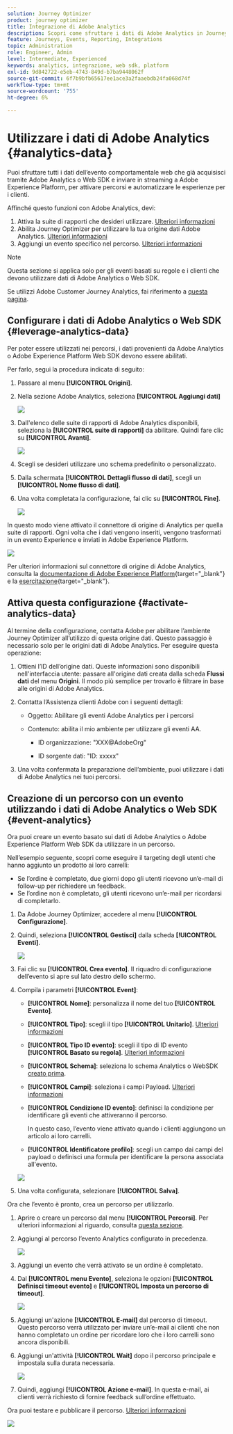 ```yaml
---
solution: Journey Optimizer
product: journey optimizer
title: Integrazione di Adobe Analytics
description: Scopri come sfruttare i dati di Adobe Analytics in Journey Optimizer
feature: Journeys, Events, Reporting, Integrations
topic: Administration
role: Engineer, Admin
level: Intermediate, Experienced
keywords: analytics, integrazione, web sdk, platform
exl-id: 9d842722-e5eb-4743-849d-b7ba9448062f
source-git-commit: 6f7b9bfb65617ee1ace3a2faaebdb24fa068d74f
workflow-type: tm+mt
source-wordcount: '755'
ht-degree: 6%

---
```


# Utilizzare i dati di Adobe Analytics {#analytics-data}

Puoi sfruttare tutti i dati dell’evento comportamentale web che già acquisisci tramite Adobe Analytics o Web SDK e inviare in streaming a Adobe Experience Platform, per attivare percorsi e automatizzare le esperienze per i clienti.

Affinché questo funzioni con Adobe Analytics, devi:

1. Attiva la suite di rapporti che desideri utilizzare. [Ulteriori informazioni](#leverage-analytics-data)
1. Abilita Journey Optimizer per utilizzare la tua origine dati Adobe Analytics. [Ulteriori informazioni](#activate-analytics-data)
1. Aggiungi un evento specifico nel percorso. [Ulteriori informazioni](#event-analytic)

>[!NOTE]
>
>Questa sezione si applica solo per gli eventi basati su regole e i clienti che devono utilizzare dati di Adobe Analytics o Web SDK.
> 
>Se utilizzi Adobe Customer Journey Analytics, fai riferimento a [questa pagina](../reports/cja-ajo.md).
>

## Configurare i dati di Adobe Analytics o Web SDK {#leverage-analytics-data}

Per poter essere utilizzati nei percorsi, i dati provenienti da Adobe Analytics o Adobe Experience Platform Web SDK devono essere abilitati.

Per farlo, segui la procedura indicata di seguito:

1. Passare al menu **[!UICONTROL Origini]**.

1. Nella sezione Adobe Analytics, seleziona **[!UICONTROL Aggiungi dati]**

   ![](assets/ajo-aa_1.png)

1. Dall&#39;elenco delle suite di rapporti di Adobe Analytics disponibili, seleziona la **[!UICONTROL suite di rapporti]** da abilitare. Quindi fare clic su **[!UICONTROL Avanti]**.

   ![](assets/ajo-aa_2.png)

1. Scegli se desideri utilizzare uno schema predefinito o personalizzato.

1. Dalla schermata **[!UICONTROL Dettagli flusso di dati]**, scegli un **[!UICONTROL Nome flusso di dati]**.

1. Una volta completata la configurazione, fai clic su **[!UICONTROL Fine]**.

   ![](assets/ajo-aa_3.png)

In questo modo viene attivato il connettore di origine di Analytics per quella suite di rapporti. Ogni volta che i dati vengono inseriti, vengono trasformati in un evento Experience e inviati in Adobe Experience Platform.

![](assets/ajo-aa_4.png)

Per ulteriori informazioni sul connettore di origine di Adobe Analytics, consulta la [documentazione di Adobe Experience Platform](https://experienceleague.adobe.com/docs/experience-platform/sources/connectors/adobe-applications/analytics.html){target="_blank"} e la [esercitazione](https://experienceleague.adobe.com/docs/experience-platform/sources/ui-tutorials/create/adobe-applications/analytics.html){target="_blank"}.

## Attiva questa configurazione {#activate-analytics-data}

Al termine della configurazione, contatta Adobe per abilitare l’ambiente Journey Optimizer all’utilizzo di questa origine dati. Questo passaggio è necessario solo per le origini dati di Adobe Analytics. Per eseguire questa operazione:

1. Ottieni l’ID dell’origine dati. Queste informazioni sono disponibili nell&#39;interfaccia utente: passare all&#39;origine dati creata dalla scheda **Flussi dati** del menu **Origini**. Il modo più semplice per trovarlo è filtrare in base alle origini di Adobe Analytics.
1. Contatta l’Assistenza clienti Adobe con i seguenti dettagli:

   * Oggetto: Abilitare gli eventi Adobe Analytics per i percorsi

   * Contenuto: abilita il mio ambiente per utilizzare gli eventi AA.

      * ID organizzazione: &quot;XXX@AdobeOrg&quot;

      * ID sorgente dati: &quot;ID: xxxxx&quot;

1. Una volta confermata la preparazione dell’ambiente, puoi utilizzare i dati di Adobe Analytics nei tuoi percorsi.

## Creazione di un percorso con un evento utilizzando i dati di Adobe Analytics o Web SDK {#event-analytics}

Ora puoi creare un evento basato sui dati di Adobe Analytics o Adobe Experience Platform Web SDK da utilizzare in un percorso.

Nell’esempio seguente, scopri come eseguire il targeting degli utenti che hanno aggiunto un prodotto ai loro carrelli:

* Se l’ordine è completato, due giorni dopo gli utenti ricevono un’e-mail di follow-up per richiedere un feedback.
* Se l’ordine non è completato, gli utenti ricevono un’e-mail per ricordarsi di completarlo.

1. Da Adobe Journey Optimizer, accedere al menu **[!UICONTROL Configurazione]**.

1. Quindi, seleziona **[!UICONTROL Gestisci]** dalla scheda **[!UICONTROL Eventi]**.

   ![](assets/ajo-aa_5.png)

1. Fai clic su **[!UICONTROL Crea evento]**. Il riquadro di configurazione dell’evento si apre sul lato destro dello schermo.

1. Compila i parametri **[!UICONTROL Event]**:

   * **[!UICONTROL Nome]**: personalizza il nome del tuo **[!UICONTROL Evento]**.
   * **[!UICONTROL Tipo]**: scegli il tipo **[!UICONTROL Unitario]**. [Ulteriori informazioni](../event/about-events.md)
   * **[!UICONTROL Tipo ID evento]**: scegli il tipo di ID evento **[!UICONTROL Basato su regola]**. [Ulteriori informazioni](../event/about-events.md#event-id-type)
   * **[!UICONTROL Schema]**: seleziona lo schema Analytics o WebSDK [creato prima](#leverage-analytics-data).
   * **[!UICONTROL Campi]**: seleziona i campi Payload. [Ulteriori informazioni](../event/about-creating.md#define-the-payload-fields)
   * **[!UICONTROL Condizione ID evento]**: definisci la condizione per identificare gli eventi che attiveranno il percorso.

     In questo caso, l’evento viene attivato quando i clienti aggiungono un articolo ai loro carrelli.
   * **[!UICONTROL Identificatore profilo]**: scegli un campo dai campi del payload o definisci una formula per identificare la persona associata all&#39;evento.

   ![](assets/ajo-aa_6.png)

1. Una volta configurata, selezionare **[!UICONTROL Salva]**.

Ora che l’evento è pronto, crea un percorso per utilizzarlo.

1. Aprire o creare un percorso dal menu **[!UICONTROL Percorsi]**. Per ulteriori informazioni al riguardo, consulta [questa sezione](../building-journeys/journey-gs.md).

1. Aggiungi al percorso l’evento Analytics configurato in precedenza.

   ![](assets/ajo-aa_8.png)

1. Aggiungi un evento che verrà attivato se un ordine è completato.

1. Dal **[!UICONTROL menu Evento]**, seleziona le opzioni **[!UICONTROL Definisci timeout evento]** e **[!UICONTROL Imposta un percorso di timeout]**.

   ![](assets/ajo-aa_9.png)

1. Aggiungi un&#39;azione **[!UICONTROL E-mail]** dal percorso di timeout. Questo percorso verrà utilizzato per inviare un’e-mail ai clienti che non hanno completato un ordine per ricordare loro che i loro carrelli sono ancora disponibili.

1. Aggiungi un&#39;attività **[!UICONTROL Wait]** dopo il percorso principale e impostala sulla durata necessaria.

   ![](assets/ajo-aa_10.png)

1. Quindi, aggiungi **[!UICONTROL Azione e-mail]**. In questa e-mail, ai clienti verrà richiesto di fornire feedback sull’ordine effettuato.

Ora puoi testare e pubblicare il percorso. [Ulteriori informazioni](../building-journeys/publishing-the-journey.md)

![](assets/ajo-aa_7.png)

